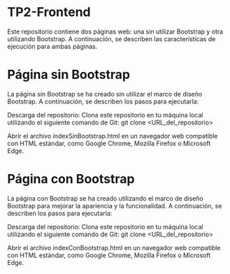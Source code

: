 # TP2-Frontend
Este repositorio contiene dos páginas web: una sin utilizar Bootstrap y otra utilizando Bootstrap. A continuación, se describen las características de ejecución para ambas páginas.

# Página sin Bootstrap
La página sin Bootstrap se ha creado sin utilizar el marco de diseño Bootstrap. A continuación, se describen los pasos para ejecutarla:

Descarga del repositorio: Clona este repositorio en tu máquina local utilizando el siguiente comando de Git:
git clone <URL_del_repositorio>

Abrir el archivo indexSinBootstrap.html en un navegador web compatible con HTML estándar, como Google Chrome, Mozilla Firefox o Microsoft Edge.

# Página con Bootstrap
La página con Bootstrap se ha creado utilizando el marco de diseño Bootstrap para mejorar la apariencia y la funcionalidad. A continuación, se describen los pasos para ejecutarla:

Descarga del repositorio: Clona este repositorio en tu máquina local utilizando el siguiente comando de Git:
git clone <URL_del_repositorio>

Abrir el archivo indexConBootstrap.html en un navegador web compatible con HTML estándar, como Google Chrome, Mozilla Firefox o Microsoft Edge.



